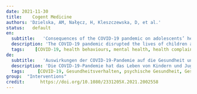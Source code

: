 ```yaml
---
date: 2021-11-30
title:    Cogent Medicine 
authors: 'Dzielska, AM, Nałȩcz, H, Kleszczewska, D, et al.'
status:   default
en:
  subtitle:   'Consequences of the COVID-19 pandemic on adolescents’ health and health behaviour'
  description: 'The COVID-19 pandemic disrupted the lives of children and adolescents by invading their families, peer groups and school, worsening their prospects and causing anxiety about the future. Due to the threat of COVDI-19, restrictions were imposed worldwide, forcing changes in daily life, social interactions, education and work. There is no doubt that these strict restrictions have contributed immensely to reducing the risk of SARS-CoV-2 virus spread, but at the same time had significantly affected the health of young people in all its dimensions. The main aim of this study is to present changes in health and health behaviours between 2018 and 2021. Data from the Youth and COVID-19 survey conducted in the first quarter of 2021 by the Institute of Mother and Child in Warsaw among adolescents aged 11-17 years (n=1571) as well as data from the Health Behaviour in School-aged Children (HBSC) according to the 2018 survey conducted in the same age groups (n=7701) were analysed. So were analysed indicators of physical development, mental health, subjective complaints and health behaviour. The prevalence of the aforementioned indicators was compared between 2018 and 2021, overall, by gender and age using chi2 test. A significant increase was observed in the percentage of overweight and obese adolescents (according to WHO criteria) evident in the older age groups (15 and 17 years) and the percentage of underweight boys;an increase in the percentage of adolescents negatively assessing their health and well-being (according to the WHO5 scale-score indicating depressive symptoms) in each age group and both genders;frequently experiencing physical and mental health problems-in both genders such as headache, stomach ache, backache, feeling depressed, nervousness, difficulty in falling asleep and dizziness;only in girls-tiredness;in older adolescents-headache, stomach ache, backache, feeling depressed, irritability, nervousness, difficulty in falling asleep and dizziness;in each age group-feeling depressed;only in the youngest-tiredness. There was a significant decrease in the percentage of adolescents undertaking moderate-to-intensive physical activity at the recommended level of 60 minutes per day in both genders and each age group. However, there were positive changes in dietary behaviour an increase in the percentage of adolescents eating daily with family in each age group, eating vegetables daily in both sexes and each age group, and a decrease in the percentage of adolescents frequently drinking sugary drinks in both sexes and each age group. Furthermore, no change was observed in the rate of frequent consumption of fruit and vegetables. The adverse effects of the pandemic on health and well-being are progressing rapidly, so urgent action is needed to help mitigate the severe effects of the pandemic and safeguard the future of young people.'
  tags:    [COVID-19, health behaviours, mental health, health complaints, adolescents]
de: 
  subtitle:   'Auswirkungen der COVID-19-Pandemie auf die Gesundheit und das Gesundheitsverhalten von Jugendlichen'
  description: 'Die COVID-19-Pandemie hat das Leben von Kindern und Jugendlichen durcheinander gebracht, indem sie in ihre Familien, Gleichaltrigengruppen und die Schule eingedrungen ist, ihre Perspektiven verschlechtert und Zukunftsängste ausgelöst hat. Aufgrund der Bedrohung durch COVDI-19 wurden weltweit Beschränkungen auferlegt, die Veränderungen im täglichen Leben, im sozialen Miteinander, in der Ausbildung und im Beruf erzwangen. Es besteht kein Zweifel, dass diese strengen Beschränkungen in hohem Maße dazu beigetragen haben, das Risiko der Ausbreitung des SARS-CoV-2-Virus zu verringern, gleichzeitig aber auch die Gesundheit junger Menschen in all ihren Dimensionen erheblich beeinträchtigt haben. Das Hauptziel dieser Studie besteht darin, die Veränderungen der Gesundheit und des Gesundheitsverhaltens zwischen 2018 und 2021 darzustellen. Analysiert wurden Daten aus der Jugend- und COVID-19-Erhebung, die im ersten Quartal 2021 vom Institut für Mutter und Kind in Warschau unter Jugendlichen im Alter von 11 bis 17 Jahren (n=1571) durchgeführt wurde, sowie Daten aus dem Gesundheitsverhalten bei Kindern im Schulalter (HBSC) nach der Erhebung von 2018 in denselben Altersgruppen (n=7701). So wurden Indikatoren zur körperlichen Entwicklung, zur psychischen Gesundheit, zu subjektiven Beschwerden und zum Gesundheitsverhalten analysiert. Die Prävalenz der oben genannten Indikatoren wurde zwischen 2018 und 2021 insgesamt, nach Geschlecht und Alter mit Hilfe des chi2-Tests verglichen. Es wurde ein signifikanter Anstieg des Prozentsatzes übergewichtiger und fettleibiger Jugendlicher (nach WHO-Kriterien) in den älteren Altersgruppen (15 und 17 Jahre) und des Prozentsatzes untergewichtiger Jungen beobachtet; ein Anstieg des Prozentsatzes Jugendlicher, die ihre Gesundheit und ihr Wohlbefinden negativ bewerten (nach dem WHO5-Skalenwert, der depressive Symptome anzeigt) in jeder Altersgruppe und bei beiden Geschlechtern; häufiges Auftreten von körperlichen und psychischen Gesundheitsproblemen - bei beiden Geschlechtern - wie Kopf-, Magen- und Rückenschmerzen, Niedergeschlagenheit, Nervosität, Einschlafprobleme und Schwindel; nur bei Mädchen - Müdigkeit; bei älteren Jugendlichen - Kopf-, Magen- und Rückenschmerzen, Niedergeschlagenheit, Reizbarkeit, Nervosität, Einschlafprobleme und Schwindel; in jeder Altersgruppe - Niedergeschlagenheit; nur bei den Jüngsten - Müdigkeit. Der Prozentsatz der Jugendlichen, die sich täglich 60 Minuten mäßig bis intensiv körperlich betätigen, ist bei beiden Geschlechtern und in jeder Altersgruppe deutlich zurückgegangen. Dagegen gab es positive Veränderungen im Ernährungsverhalten: Der Prozentsatz der Jugendlichen, die täglich mit der Familie essen, stieg in jeder Altersgruppe, der Prozentsatz der Jugendlichen, die täglich Gemüse essen, nahm bei beiden Geschlechtern und in jeder Altersgruppe zu, und der Prozentsatz der Jugendlichen, die häufig zuckerhaltige Getränke trinken, ging bei beiden Geschlechtern und in jeder Altersgruppe zurück. Darüber hinaus wurde keine Veränderung bei der Häufigkeit des Verzehrs von Obst und Gemüse festgestellt. Die negativen Auswirkungen der Pandemie auf die Gesundheit und das Wohlbefinden schreiten rasch voran, so dass dringend Maßnahmen ergriffen werden müssen, um die schwerwiegenden Folgen der Pandemie abzumildern und die Zukunft der jungen Menschen zu sichern.'
  tags:     [COVID-19, Gesundheitsverhalten, psychische Gesundheit, Gesundheitsbeschwerden, Jugendliche]
group:  "Interventions"
credit:      https://doi.org/10.1080/2331205X.2021.2002558
---
```

